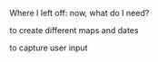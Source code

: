 


Where I left off:
now, what do I need?

to create different maps and dates

to capture user input

